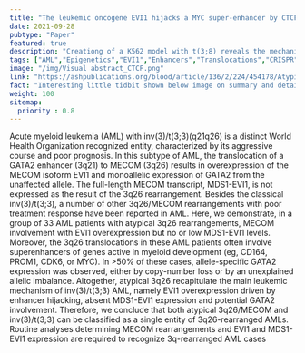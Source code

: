 ```yaml
---
title: "The leukemic oncogene EVI1 hijacks a MYC super-enhancer by CTCF-facilitated loops"
date: 2021-09-28
pubtype: "Paper"
featured: true
description: "Creationg of a K562 model with t(3;8) reveals the mechanisms leading to hijacking of hematopoietic super-enhancers by EVI1"
tags: ["AML","Epigenetics","EVI1","Enhancers","Translocations","CRISPR","CTCF","Chromatin"]
image: "/img/Visual abstract_CTCF.png"
link: "https://ashpublications.org/blood/article/136/2/224/454178/Atypical-3q26-MECOM-rearrangements-genocopy-inv-3"
fact: "Interesting little tidbit shown below image on summary and detail page"
weight: 100
sitemap:
  priority : 0.8
---
```



Acute myeloid leukemia (AML) with inv(3)/t(3;3)(q21q26) is a distinct World Health Organization recognized entity, characterized by its aggressive course and poor prognosis. In this subtype of AML, the translocation of a GATA2 enhancer (3q21) to MECOM (3q26) results in overexpression of the MECOM isoform EVI1 and monoallelic expression of GATA2 from the unaffected allele. The full-length MECOM transcript, MDS1-EVI1, is not expressed as the result of the 3q26 rearrangement. Besides the classical inv(3)/t(3;3), a number of other 3q26/MECOM rearrangements with poor treatment response have been reported in AML. Here, we demonstrate, in a group of 33 AML patients with atypical 3q26 rearrangements, MECOM involvement with EVI1 overexpression but no or low MDS1-EVI1 levels. Moreover, the 3q26 translocations in these AML patients often involve superenhancers of genes active in myeloid development (eg, CD164, PROM1, CDK6, or MYC). In >50% of these cases, allele-specific GATA2 expression was observed, either by copy-number loss or by an unexplained allelic imbalance. Altogether, atypical 3q26 recapitulate the main leukemic mechanism of inv(3)/t(3;3) AML, namely EVI1 overexpression driven by enhancer hijacking, absent MDS1-EVI1 expression and potential GATA2 involvement. Therefore, we conclude that both atypical 3q26/MECOM and inv(3)/t(3;3) can be classified as a single entity of 3q26-rearranged AMLs. Routine analyses determining MECOM rearrangements and EVI1 and MDS1-EVI1 expression are required to recognize 3q-rearranged AML cases

